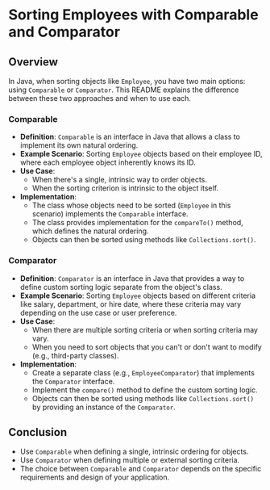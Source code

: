 # Sorting Employees with Comparable and Comparator

## Overview

In Java, when sorting objects like `Employee`, you have two main options: using `Comparable` or `Comparator`. This
README explains the difference between these two approaches and when to use each.

### Comparable

- **Definition**: `Comparable` is an interface in Java that allows a class to implement its own natural ordering.
- **Example Scenario**: Sorting `Employee` objects based on their employee ID, where each employee object inherently
  knows its ID.
- **Use Case**:
    - When there's a single, intrinsic way to order objects.
    - When the sorting criterion is intrinsic to the object itself.
- **Implementation**:
    - The class whose objects need to be sorted (`Employee` in this scenario) implements the `Comparable` interface.
    - The class provides implementation for the `compareTo()` method, which defines the natural ordering.
    - Objects can then be sorted using methods like `Collections.sort()`.

### Comparator

- **Definition**: `Comparator` is an interface in Java that provides a way to define custom sorting logic separate from
  the object's class.
- **Example Scenario**: Sorting `Employee` objects based on different criteria like salary, department, or hire date,
  where these criteria may vary depending on the use case or user preference.
- **Use Case**:
    - When there are multiple sorting criteria or when sorting criteria may vary.
    - When you need to sort objects that you can't or don't want to modify (e.g., third-party classes).
- **Implementation**:
    - Create a separate class (e.g., `EmployeeComparator`) that implements the `Comparator` interface.
    - Implement the `compare()` method to define the custom sorting logic.
    - Objects can then be sorted using methods like `Collections.sort()` by providing an instance of the `Comparator`.

## Conclusion

- Use `Comparable` when defining a single, intrinsic ordering for objects.
- Use `Comparator` when defining multiple or external sorting criteria.
- The choice between `Comparable` and `Comparator` depends on the specific requirements and design of your application.
